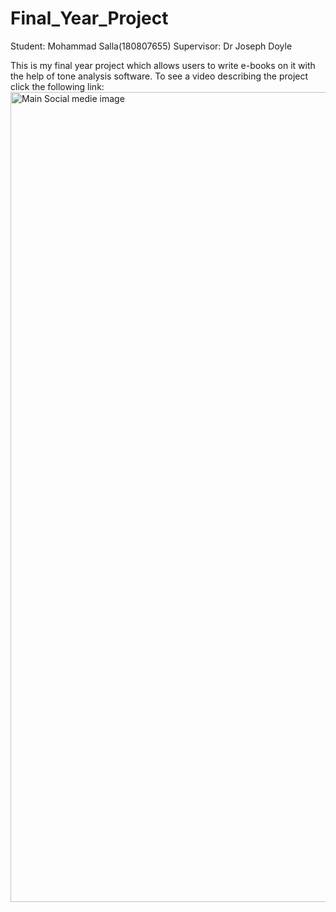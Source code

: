 # Final_Year_Project
Student: Mohammad Salla(180807655)
Supervisor: Dr Joseph Doyle

This is my final year project which allows users to write e-books on it with the help of tone analysis software.
To see a video describing the project click the following link:
<img width="1296" alt="Main Social medie image" src="https://user-images.githubusercontent.com/60137686/209444537-01fac39c-4f7e-416d-bd6c-c06be8caea15.png">
